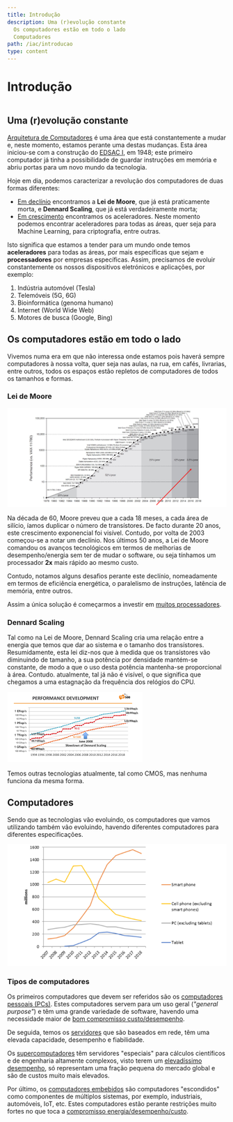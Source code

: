 ```yaml
---
title: Introdução
description: Uma (r)evolução constante
  Os computadores estão em todo o lado
  Computadores
path: /iac/introducao
type: content
---
```


# Introdução

```toc

```

## Uma (r)evolução constante

[Arquitetura de Computadores](color:pink) é uma área que está constantemente a mudar e, neste momento, estamos perante uma destas mudanças. Esta área iniciou-se com a construção do [EDSAC I](https://pt.wikipedia.org/wiki/EDSAC), em 1948; este primeiro computador já tinha a possibilidade de guardar instruções em memória e abriu portas para um novo mundo da tecnologia.

Hoje em dia, podemos caracterizar a revolução dos computadores de duas formas diferentes:

- [Em declínio](color:orange) encontramos a **Lei de Moore**, que já está praticamente morta, e **Dennard Scaling**, que já está verdadeiramente morta;
- [Em crescimento](color:orange) encontramos os aceleradores. Neste momento podemos encontrar aceleradores para todas as áreas, quer seja para Machine Learning, para criptografia, entre outras.

Isto significa que estamos a tender para um mundo onde temos **aceleradores** para todas as áreas, por mais específicas que sejam e **processadores** por empresas específicas. Assim, precisamos de evoluir constantemente os nossos dispositivos eletrónicos e aplicações, por exemplo:

1. Indústria automóvel (Tesla)
2. Telemóveis (5G, 6G)
3. Bioinformática (genoma humano)
4. Internet (World Wide Web)
5. Motores de busca (Google, Bing)

## Os computadores estão em todo o lado

Vivemos numa era em que não interessa onde estamos pois haverá sempre computadores à nossa volta, quer seja nas aulas, na rua, em cafés, livrarias, entre outros, todos os espaços estão repletos de computadores de todos os tamanhos e formas.

### Lei de Moore

![Lei de Moore](./assets/0001-lei-de-moore.png#dark=3)

Na década de 60, Moore preveu que a cada 18 meses, a cada área de silício, íamos duplicar o número de transístores. De facto durante 20 anos, este crescimento exponencial foi visível. Contudo, por volta de 2003 começou-se a notar um declínio. Nos últimos 50 anos, a Lei de Moore comandou os avanços tecnológicos em termos de melhorias de desempenho/energia sem ter de mudar o software, ou seja tínhamos um processador **2x** mais rápido ao mesmo custo.

Contudo, notamos alguns desafios perante este declínio, nomeadamente em termos de eficiência energética, o paralelismo de instruções, latência de memória, entre outros.

Assim a única solução é começarmos a investir em [muitos processadores](color:pink).

### Dennard Scaling

Tal como na Lei de Moore, Dennard Scaling cria uma relação entre a energia que temos que dar ao sistema e o tamanho dos transístores. Resumidamente, esta lei diz-nos que à medida que os transístores vão diminuindo de tamanho, a sua potência por densidade mantém-se constante, de modo a que o uso desta potência mantenha-se proporcional à área. Contudo. atualmente, tal já não é visível, o que significa que chegamos a uma estagnação da frequência dos relógios do CPU.

![Dennard Scaling](./assets/0001-dennard-scaling.png#dark=3)

Temos outras tecnologias atualmente, tal como CMOS, mas nenhuma funciona da mesma forma.

## Computadores

Sendo que as tecnologias vão evoluindo, os computadores que vamos utilizando também vão evoluindo, havendo diferentes computadores para diferentes especificações.

![Era pós-PC](./assets/0001-era-pos-pc.png#dark=3)

### Tipos de computadores

Os primeiros computadores que devem ser referidos são os [computadores pessoais (PCs)](color:pink). Estes computadores servem para um uso geral (_"general purpose"_) e têm uma grande variedade de software, havendo uma necessidade maior de [bom compromisso custo/desempenho](color:orange).

De seguida, temos os [servidores](color:pink) que são baseados em rede, têm uma elevada capacidade, desempenho e fiabilidade.

Os [supercomputadores](color:pink) têm servidores "especiais" para cálculos científicos e de engenharia altamente complexos, visto terem um [elevadíssimo desempenho](color:orange), só representam uma fração pequena do mercado global e são de custos muito mais elevados.

Por último, os [computadores embebidos](color:pink) são computadores "escondidos" como componentes de múltiplos sistemas, por exemplo, industriais, automóveis, IoT, etc. Estes computadores estão perante restrições muito fortes no que toca a [compromisso energia/desempenho/custo](color:orange).
